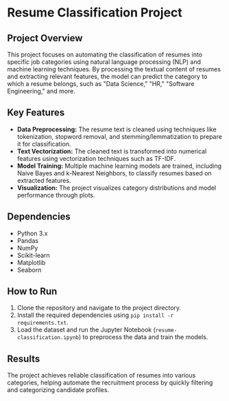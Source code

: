 # Resume Classification Project

## Project Overview

This project focuses on automating the classification of resumes into specific job categories using natural language processing (NLP) and machine learning techniques. By processing the textual content of resumes and extracting relevant features, the model can predict the category to which a resume belongs, such as "Data Science," "HR," "Software Engineering," and more.

## Key Features

- **Data Preprocessing:** The resume text is cleaned using techniques like tokenization, stopword removal, and stemming/lemmatization to prepare it for classification.
- **Text Vectorization:** The cleaned text is transformed into numerical features using vectorization techniques such as TF-IDF.
- **Model Training:** Multiple machine learning models are trained, including Naive Bayes and k-Nearest Neighbors, to classify resumes based on extracted features.
- **Visualization:** The project visualizes category distributions and model performance through plots.

## Dependencies

- Python 3.x
- Pandas
- NumPy
- Scikit-learn
- Matplotlib
- Seaborn

## How to Run

1. Clone the repository and navigate to the project directory.
2. Install the required dependencies using `pip install -r requirements.txt`.
3. Load the dataset and run the Jupyter Notebook (`resume-classification.ipynb`) to preprocess the data and train the models.

## Results

The project achieves reliable classification of resumes into various categories, helping automate the recruitment process by quickly filtering and categorizing candidate profiles.

